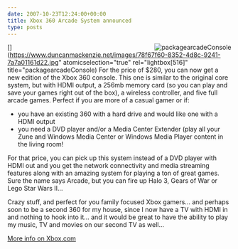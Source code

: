 ```yaml
---
date: 2007-10-23T12:24:00+00:00
title: Xbox 360 Arcade System announced
type: posts
---
```

[<img style="border-right: 0px; border-top: 0px; border-left: 0px; border-bottom: 0px" alt="packagearcadeConsole" src="http://www.duncanmackenzie.net/images/49160dd7-1015-441e-9906-2f54d28f38b3.jpg" align="right" border="0" />](https://www.duncanmackenzie.net/images/78f67f60-8352-4d8c-9241-7a7a01161d22.jpg" atomicselection="true" rel="lightbox[516]" title="packagearcadeConsole) For the price of $280, you can now get a new edition of the Xbox 360 console. This one is similar to the original core system, but with HDMI output, a 256mb memory card (so you can play and save your games right out of the box), a wireless controller, and five full arcade games. Perfect if you are more of a casual gamer or if:

  * you have an existing 360 with a hard drive and would like one with a HDMI output
  * you need a DVD player and/or a Media Center Extender (play all your Zune and Windows Media Center or Windows Media Player content in the living room!

For that price, you can pick up this system instead of a DVD player with HDMI out and you get the network connectivity and media streaming features along with an amazing system for playing a ton of great games. Sure the name says Arcade, but you can fire up Halo 3, Gears of War or Lego Star Wars II...

Crazy stuff, and perfect for you family focused Xbox gamers... and perhaps soon to be a second 360 for my house, since I now have a TV with HDMI in and nothing to hook into it... and it would be great to have the ability to play my music, TV and movies on our second TV as well...

[More info on Xbox.com](https://www.xbox.com/en-US/hardware/x/xbox360arcadesystem/)
